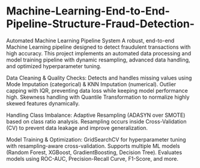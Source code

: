 # Machine-Learning-End-to-End-Pipeline-Structure-Fraud-Detection-
Automated Machine Learning Pipeline System
A robust, end-to-end Machine Learning pipeline designed to detect fraudulent transactions with high accuracy. This project implements an automated data processing and model training pipeline with dynamic resampling, advanced data handling, and optimized hyperparameter tuning.

Data Cleaning & Quality Checks:
Detects and handles missing values using Mode Imputation (categorical) & KNN Imputation (numerical).
Outlier capping with IQR, preventing data loss while keeping model performance high.
Skewness handling with Quantile Transformation to normalize highly skewed features dynamically.

Handling Class Imbalance:
Adaptive Resampling (ADASYN over SMOTE) based on class ratio analysis.
Resampling occurs inside Cross-Validation (CV) to prevent data leakage and improve generalization.

Model Training & Optimization:
GridSearchCV for hyperparameter tuning with resampling-aware cross-validation.
Supports multiple ML models (Random Forest, XGBoost, GradientBoosting, Decision Tree).
Evaluates models using ROC-AUC, Precision-Recall Curve, F1-Score, and more.
